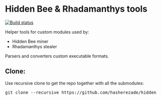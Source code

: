 # Hidden Bee & Rhadamanthys tools

[![Build status](https://ci.appveyor.com/api/projects/status/pcbh0elgs3m6ua9o?svg=true)](https://ci.appveyor.com/project/hasherezade/hidden-bee-tools)

Helper tools for custom modules used by: 
+ Hidden Bee miner
+ Rhadamanthys stealer

Parsers and converters custom executable formats.

Clone:
-
Use recursive clone to get the repo together with all the submodules:
<pre>
git clone --recursive https://github.com/hasherezade/hidden_bee_tools.git
</pre>
